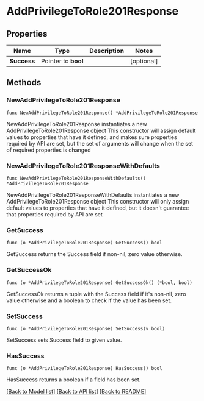 # AddPrivilegeToRole201Response

## Properties

Name | Type | Description | Notes
------------ | ------------- | ------------- | -------------
**Success** | Pointer to **bool** |  | [optional] 

## Methods

### NewAddPrivilegeToRole201Response

`func NewAddPrivilegeToRole201Response() *AddPrivilegeToRole201Response`

NewAddPrivilegeToRole201Response instantiates a new AddPrivilegeToRole201Response object
This constructor will assign default values to properties that have it defined,
and makes sure properties required by API are set, but the set of arguments
will change when the set of required properties is changed

### NewAddPrivilegeToRole201ResponseWithDefaults

`func NewAddPrivilegeToRole201ResponseWithDefaults() *AddPrivilegeToRole201Response`

NewAddPrivilegeToRole201ResponseWithDefaults instantiates a new AddPrivilegeToRole201Response object
This constructor will only assign default values to properties that have it defined,
but it doesn't guarantee that properties required by API are set

### GetSuccess

`func (o *AddPrivilegeToRole201Response) GetSuccess() bool`

GetSuccess returns the Success field if non-nil, zero value otherwise.

### GetSuccessOk

`func (o *AddPrivilegeToRole201Response) GetSuccessOk() (*bool, bool)`

GetSuccessOk returns a tuple with the Success field if it's non-nil, zero value otherwise
and a boolean to check if the value has been set.

### SetSuccess

`func (o *AddPrivilegeToRole201Response) SetSuccess(v bool)`

SetSuccess sets Success field to given value.

### HasSuccess

`func (o *AddPrivilegeToRole201Response) HasSuccess() bool`

HasSuccess returns a boolean if a field has been set.


[[Back to Model list]](../README.md#documentation-for-models) [[Back to API list]](../README.md#documentation-for-api-endpoints) [[Back to README]](../README.md)


